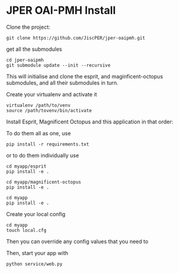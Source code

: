 # JPER OAI-PMH Install

Clone the project:

    git clone https://github.com/JiscPER/jper-oaipmh.git

get all the submodules

    cd jper-oaipmh
    git submodule update --init --recursive

This will initialise and clone the esprit, and maginficent-octopus submodules, and all their submodules in turn.

Create your virtualenv and activate it

    virtualenv /path/to/venv
    source /path/tovenv/bin/activate

Install Esprit, Magnificent Octopus and this application in that order:

To do them all as one, use

    pip install -r requirements.txt

or to do them individually use

    cd myapp/esprit
    pip install -e .
    
    cd myapp/magnificent-octopus
    pip install -e .
    
    cd myapp
    pip install -e .
    
Create your local config

    cd myapp
    touch local.cfg

Then you can override any config values that you need to

Then, start your app with

    python service/web.py

    
